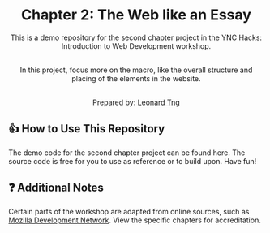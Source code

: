 <h1 align="center">
  Chapter 2: The Web like an Essay
</h1>
<p align="center">
  This is a demo repository for the second chapter project in the YNC Hacks: Introduction to Web Development workshop.
</p>

<p align="center" style="margin: 30px 0;">
  In this project, focus more on the macro, like the overall structure and placing of the elements in the website.
</p>

<p align="center">
  Prepared by: <a href="http://www.leonardtng.com/" target="_blank" rel="noopener">Leonard Tng</a>
</p>

## 👍 How to Use This Repository
The demo code for the second chapter project can be found here. The source code is free for you to use as reference or to build upon. Have fun!

## ❓ Additional Notes

Certain parts of the workshop are adapted from online sources, such as <a href="https://developer.mozilla.org/en-US/" target="_blank">Mozilla Development Network</a>. View the specific chapters for accreditation.
